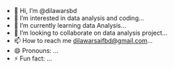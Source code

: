 - 👋 Hi, I’m @dilawarsbd
- 👀 I’m interested in data analysis and coding...
- 🌱 I’m currently learning data Analysis...
- 💞️ I’m looking to collaborate on data analysis project...
- 📫 How to reach me dilawarsaifbd@gmail.com...
- 😄 Pronouns: ...
- ⚡ Fun fact: ...

<!---
dilawarsbd/dilawarsbd is a ✨ special ✨ repository because its `README.md` (this file) appears on your GitHub profile.
You can click the Preview link to take a look at your changes.
--->
